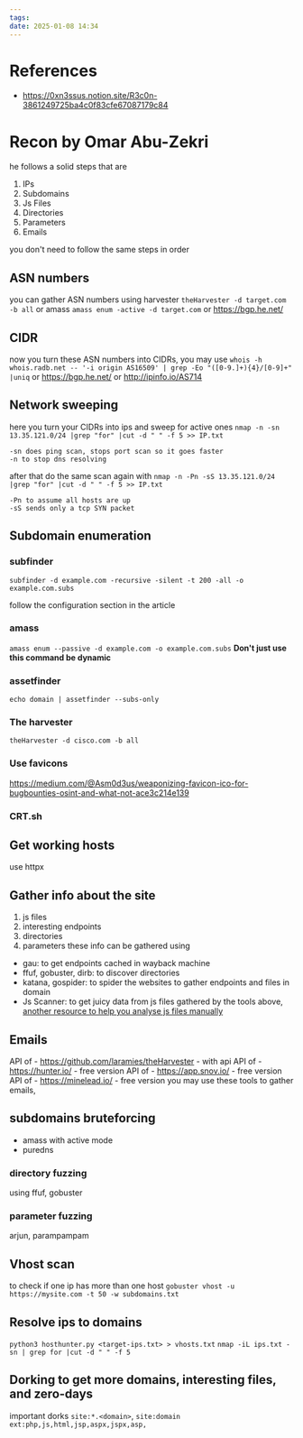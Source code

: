 ```yaml
---
tags: 
date: 2025-01-08 14:34
---
```


# References
- https://0xn3ssus.notion.site/R3c0n-3861249725ba4c0f83cfe67087179c84

# Recon by Omar Abu-Zekri
he follows a solid steps that are 
1. IPs
2. Subdomains
3. Js Files
4. Directories
5. Parameters
6.  Emails

you don't need to follow the same steps in order

## ASN numbers
you can gather ASN numbers using harvester `theHarvester -d target.com -b all` or amass `amass enum -active -d target.com` or https://bgp.he.net/
## CIDR
now you turn these ASN numbers into CIDRs, you may use `whois -h whois.radb.net -- '-i origin AS16509' | grep -Eo "([0-9.]+){4}/[0-9]+" |uniq`  or https://bgp.he.net/ or http://ipinfo.io/AS714
## Network sweeping
here you turn your CIDRs into ips and sweep for active ones `nmap -n -sn 13.35.121.0/24 |grep "for" |cut -d " " -f 5 >> IP.txt`
```
-sn does ping scan, stops port scan so it goes faster
-n to stop dns resolving
```


after that do the same scan again with `nmap -n -Pn -sS 13.35.121.0/24 |grep "for" |cut -d " " -f 5 >> IP.txt`
```
-Pn to assume all hosts are up
-sS sends only a tcp SYN packet
```

## Subdomain enumeration
### subfinder
`subfinder -d example.com -recursive -silent -t 200 -all -o example.com.subs`

follow the configuration section in the article
### amass
`amass enum --passive -d example.com -o example.com.subs` **Don't just use this command be dynamic**
### assetfinder
`echo domain | assetfinder --subs-only`

### The harvester
`theHarvester -d cisco.com -b all`
### Use favicons
https://medium.com/@Asm0d3us/weaponizing-favicon-ico-for-bugbounties-osint-and-what-not-ace3c214e139
### CRT.sh
## Get working hosts
use httpx
## Gather info about the site
1. js files
2. interesting endpoints
3. directories
4. parameters
these info can be gathered using 
- gau: to get endpoints cached in wayback machine
- ffuf, gobuster, dirb: to discover directories
- katana, gospider: to spider the websites to gather endpoints and files in domain
- Js Scanner: to get juicy data from js files gathered by the tools above, [another resource to help you analyse js files manually](https://medium.com/disruptive-labs/static-analysis-of-client-side-javascript-for-pen-testers-and-bug-bounty-hunters-f1cb1a5d5288)

## Emails
API of - https://github.com/laramies/theHarvester - with api
API of - https://hunter.io/  - free version
API of - https://app.snov.io/    - free version
API of - https://minelead.io/  - free version
you may use these tools to gather emails, 

## subdomains bruteforcing
- amass with active mode
- puredns 
### directory fuzzing 
using ffuf, gobuster
### parameter fuzzing 
arjun, parampampam

## Vhost scan
to check if one ip has more than one host
`gobuster vhost -u https://mysite.com -t 50 -w subdomains.txt`
## Resolve ips to domains
`python3 hosthunter.py <target-ips.txt> > vhosts.txt`
`nmap -iL ips.txt -sn | grep for |cut -d " " -f 5`

## Dorking to get more domains, interesting files, and zero-days
important dorks `site:*.<domain>`, `site:domain ext:php,js,html,jsp,aspx,jspx,asp,`